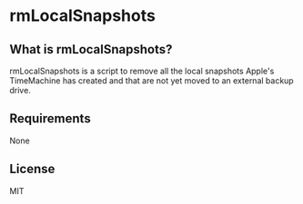 rmLocalSnapshots
=====

What is rmLocalSnapshots?
--------------

rmLocalSnapshots is a script to remove all the local snapshots Apple's TimeMachine has created and that are not yet moved to an external backup drive.

Requirements
------------

None

License
-------

MIT
